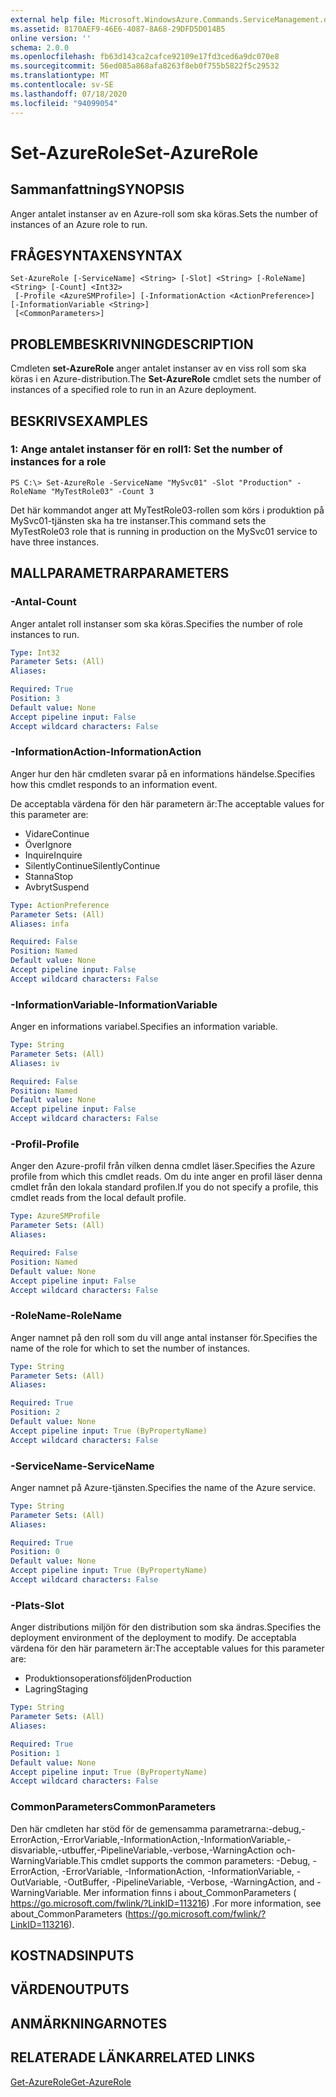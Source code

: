 ```yaml
---
external help file: Microsoft.WindowsAzure.Commands.ServiceManagement.dll-Help.xml
ms.assetid: 8170AEF9-46E6-4087-8A68-29DFD5D014B5
online version: ''
schema: 2.0.0
ms.openlocfilehash: fb63d143ca2cafce92109e17fd3ced6a9dc070e8
ms.sourcegitcommit: 56ed085a868afa8263f8eb0f755b5822f5c29532
ms.translationtype: MT
ms.contentlocale: sv-SE
ms.lasthandoff: 07/18/2020
ms.locfileid: "94099054"
---
```

# <span data-ttu-id="24ee0-101">Set-AzureRole</span><span class="sxs-lookup"><span data-stu-id="24ee0-101">Set-AzureRole</span></span>

## <span data-ttu-id="24ee0-102">Sammanfattning</span><span class="sxs-lookup"><span data-stu-id="24ee0-102">SYNOPSIS</span></span>
<span data-ttu-id="24ee0-103">Anger antalet instanser av en Azure-roll som ska köras.</span><span class="sxs-lookup"><span data-stu-id="24ee0-103">Sets the number of instances of an Azure role to run.</span></span>

## <span data-ttu-id="24ee0-104">FRÅGESYNTAXEN</span><span class="sxs-lookup"><span data-stu-id="24ee0-104">SYNTAX</span></span>

```
Set-AzureRole [-ServiceName] <String> [-Slot] <String> [-RoleName] <String> [-Count] <Int32>
 [-Profile <AzureSMProfile>] [-InformationAction <ActionPreference>] [-InformationVariable <String>]
 [<CommonParameters>]
```

## <span data-ttu-id="24ee0-105">PROBLEMBESKRIVNING</span><span class="sxs-lookup"><span data-stu-id="24ee0-105">DESCRIPTION</span></span>
<span data-ttu-id="24ee0-106">Cmdleten **set-AzureRole** anger antalet instanser av en viss roll som ska köras i en Azure-distribution.</span><span class="sxs-lookup"><span data-stu-id="24ee0-106">The **Set-AzureRole** cmdlet sets the number of instances of a specified role to run in an Azure deployment.</span></span>

## <span data-ttu-id="24ee0-107">BESKRIVS</span><span class="sxs-lookup"><span data-stu-id="24ee0-107">EXAMPLES</span></span>

### <span data-ttu-id="24ee0-108">1: Ange antalet instanser för en roll</span><span class="sxs-lookup"><span data-stu-id="24ee0-108">1: Set the number of instances for a role</span></span>
```
PS C:\> Set-AzureRole -ServiceName "MySvc01" -Slot "Production" -RoleName "MyTestRole03" -Count 3
```

<span data-ttu-id="24ee0-109">Det här kommandot anger att MyTestRole03-rollen som körs i produktion på MySvc01-tjänsten ska ha tre instanser.</span><span class="sxs-lookup"><span data-stu-id="24ee0-109">This command sets the MyTestRole03 role that is running in production on the MySvc01 service to have three instances.</span></span>

## <span data-ttu-id="24ee0-110">MALLPARAMETRAR</span><span class="sxs-lookup"><span data-stu-id="24ee0-110">PARAMETERS</span></span>

### <span data-ttu-id="24ee0-111">-Antal</span><span class="sxs-lookup"><span data-stu-id="24ee0-111">-Count</span></span>
<span data-ttu-id="24ee0-112">Anger antalet roll instanser som ska köras.</span><span class="sxs-lookup"><span data-stu-id="24ee0-112">Specifies the number of role instances to run.</span></span>

```yaml
Type: Int32
Parameter Sets: (All)
Aliases: 

Required: True
Position: 3
Default value: None
Accept pipeline input: False
Accept wildcard characters: False
```

### <span data-ttu-id="24ee0-113">-InformationAction</span><span class="sxs-lookup"><span data-stu-id="24ee0-113">-InformationAction</span></span>
<span data-ttu-id="24ee0-114">Anger hur den här cmdleten svarar på en informations händelse.</span><span class="sxs-lookup"><span data-stu-id="24ee0-114">Specifies how this cmdlet responds to an information event.</span></span>

<span data-ttu-id="24ee0-115">De acceptabla värdena för den här parametern är:</span><span class="sxs-lookup"><span data-stu-id="24ee0-115">The acceptable values for this parameter are:</span></span>

- <span data-ttu-id="24ee0-116">Vidare</span><span class="sxs-lookup"><span data-stu-id="24ee0-116">Continue</span></span>
- <span data-ttu-id="24ee0-117">Över</span><span class="sxs-lookup"><span data-stu-id="24ee0-117">Ignore</span></span>
- <span data-ttu-id="24ee0-118">Inquire</span><span class="sxs-lookup"><span data-stu-id="24ee0-118">Inquire</span></span>
- <span data-ttu-id="24ee0-119">SilentlyContinue</span><span class="sxs-lookup"><span data-stu-id="24ee0-119">SilentlyContinue</span></span>
- <span data-ttu-id="24ee0-120">Stanna</span><span class="sxs-lookup"><span data-stu-id="24ee0-120">Stop</span></span>
- <span data-ttu-id="24ee0-121">Avbryt</span><span class="sxs-lookup"><span data-stu-id="24ee0-121">Suspend</span></span>

```yaml
Type: ActionPreference
Parameter Sets: (All)
Aliases: infa

Required: False
Position: Named
Default value: None
Accept pipeline input: False
Accept wildcard characters: False
```

### <span data-ttu-id="24ee0-122">-InformationVariable</span><span class="sxs-lookup"><span data-stu-id="24ee0-122">-InformationVariable</span></span>
<span data-ttu-id="24ee0-123">Anger en informations variabel.</span><span class="sxs-lookup"><span data-stu-id="24ee0-123">Specifies an information variable.</span></span>

```yaml
Type: String
Parameter Sets: (All)
Aliases: iv

Required: False
Position: Named
Default value: None
Accept pipeline input: False
Accept wildcard characters: False
```

### <span data-ttu-id="24ee0-124">-Profil</span><span class="sxs-lookup"><span data-stu-id="24ee0-124">-Profile</span></span>
<span data-ttu-id="24ee0-125">Anger den Azure-profil från vilken denna cmdlet läser.</span><span class="sxs-lookup"><span data-stu-id="24ee0-125">Specifies the Azure profile from which this cmdlet reads.</span></span>
<span data-ttu-id="24ee0-126">Om du inte anger en profil läser denna cmdlet från den lokala standard profilen.</span><span class="sxs-lookup"><span data-stu-id="24ee0-126">If you do not specify a profile, this cmdlet reads from the local default profile.</span></span>

```yaml
Type: AzureSMProfile
Parameter Sets: (All)
Aliases: 

Required: False
Position: Named
Default value: None
Accept pipeline input: False
Accept wildcard characters: False
```

### <span data-ttu-id="24ee0-127">-RoleName</span><span class="sxs-lookup"><span data-stu-id="24ee0-127">-RoleName</span></span>
<span data-ttu-id="24ee0-128">Anger namnet på den roll som du vill ange antal instanser för.</span><span class="sxs-lookup"><span data-stu-id="24ee0-128">Specifies the name of the role for which to set the number of instances.</span></span>

```yaml
Type: String
Parameter Sets: (All)
Aliases: 

Required: True
Position: 2
Default value: None
Accept pipeline input: True (ByPropertyName)
Accept wildcard characters: False
```

### <span data-ttu-id="24ee0-129">-ServiceName</span><span class="sxs-lookup"><span data-stu-id="24ee0-129">-ServiceName</span></span>
<span data-ttu-id="24ee0-130">Anger namnet på Azure-tjänsten.</span><span class="sxs-lookup"><span data-stu-id="24ee0-130">Specifies the name of the Azure service.</span></span>

```yaml
Type: String
Parameter Sets: (All)
Aliases: 

Required: True
Position: 0
Default value: None
Accept pipeline input: True (ByPropertyName)
Accept wildcard characters: False
```

### <span data-ttu-id="24ee0-131">-Plats</span><span class="sxs-lookup"><span data-stu-id="24ee0-131">-Slot</span></span>
<span data-ttu-id="24ee0-132">Anger distributions miljön för den distribution som ska ändras.</span><span class="sxs-lookup"><span data-stu-id="24ee0-132">Specifies the deployment environment of the deployment to modify.</span></span>
<span data-ttu-id="24ee0-133">De acceptabla värdena för den här parametern är:</span><span class="sxs-lookup"><span data-stu-id="24ee0-133">The acceptable values for this parameter are:</span></span>

- <span data-ttu-id="24ee0-134">Produktionsoperationsföljden</span><span class="sxs-lookup"><span data-stu-id="24ee0-134">Production</span></span>
- <span data-ttu-id="24ee0-135">Lagring</span><span class="sxs-lookup"><span data-stu-id="24ee0-135">Staging</span></span>

```yaml
Type: String
Parameter Sets: (All)
Aliases: 

Required: True
Position: 1
Default value: None
Accept pipeline input: True (ByPropertyName)
Accept wildcard characters: False
```

### <span data-ttu-id="24ee0-136">CommonParameters</span><span class="sxs-lookup"><span data-stu-id="24ee0-136">CommonParameters</span></span>
<span data-ttu-id="24ee0-137">Den här cmdleten har stöd för de gemensamma parametrarna:-debug,-ErrorAction,-ErrorVariable,-InformationAction,-InformationVariable,-disvariable,-utbuffer,-PipelineVariable,-verbose,-WarningAction och-WarningVariable.</span><span class="sxs-lookup"><span data-stu-id="24ee0-137">This cmdlet supports the common parameters: -Debug, -ErrorAction, -ErrorVariable, -InformationAction, -InformationVariable, -OutVariable, -OutBuffer, -PipelineVariable, -Verbose, -WarningAction, and -WarningVariable.</span></span> <span data-ttu-id="24ee0-138">Mer information finns i about_CommonParameters ( https://go.microsoft.com/fwlink/?LinkID=113216) .</span><span class="sxs-lookup"><span data-stu-id="24ee0-138">For more information, see about_CommonParameters (https://go.microsoft.com/fwlink/?LinkID=113216).</span></span>

## <span data-ttu-id="24ee0-139">KOSTNADS</span><span class="sxs-lookup"><span data-stu-id="24ee0-139">INPUTS</span></span>

## <span data-ttu-id="24ee0-140">VÄRDEN</span><span class="sxs-lookup"><span data-stu-id="24ee0-140">OUTPUTS</span></span>

## <span data-ttu-id="24ee0-141">ANMÄRKNINGAR</span><span class="sxs-lookup"><span data-stu-id="24ee0-141">NOTES</span></span>

## <span data-ttu-id="24ee0-142">RELATERADE LÄNKAR</span><span class="sxs-lookup"><span data-stu-id="24ee0-142">RELATED LINKS</span></span>

[<span data-ttu-id="24ee0-143">Get-AzureRole</span><span class="sxs-lookup"><span data-stu-id="24ee0-143">Get-AzureRole</span></span>](./Get-AzureRole.md)



